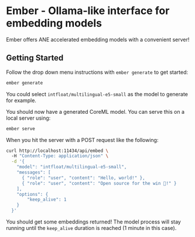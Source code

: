 # Ember - Ollama-like interface for embedding models

Ember offers ANE accelerated embedding models with a convenient server!

## Getting Started

Follow the drop down menu instructions with `ember generate` to get started:
```bash
ember generate
```

You could select `intfloat/multilingual-e5-small` as the model to generate for
example.

You should now have a generated CoreML model. You can serve this on a local
server using:

```bash
ember serve
```

When you hit the server with a POST request like the following:

```bash
curl http://localhost:11434/api/embed \ 
  -H "Content-Type: application/json" \
  -d '{
    "model": "intfloat/multilingual-e5-small",
    "messages": [
      { "role": "user", "content": "Hello, world!" },
      { "role": "user", "content": "Open source for the win 🤗!" }
    ], 
    "options": { 
        "keep_alive": 1 
    }
  }'
```

You should get some embeddings returned! The model process will stay running
until the `keep_alive` duration is reached (1 minute in this case).
